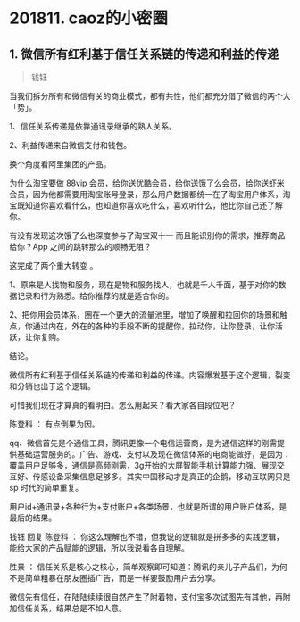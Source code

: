 # 201811. caoz的小密圈

## 1. 微信所有红利基于信任关系链的传递和利益的传递
> 钱钰

当我们拆分所有和微信有关的商业模式，都有共性，他们都充分借了微信的两个大「势」。

1、信任关系传递是依靠通讯录继承的熟人关系。
 
2、利益传递来自微信支付和钱包。

换个角度看阿里集团的产品。

为什么淘宝要做 88vip 会员，给你送优酷会员，给你送饿了么会员，给你送虾米会员，因为他都需要用淘宝账号登录，那么用户数据都统一在了淘宝用户体系，淘宝既知道你喜欢看什么，也知道你喜欢吃什么，喜欢听什么，他比你自己还了解你。

有没有发现这次饿了么也深度参与了淘宝双十一 而且能识别你的需求，推荐商品给你？App 之间的跳转那么的顺畅无阻？

这完成了两个重大转变 。

1、原来是人找物和服务，现在是物和服务找人，也就是千人千面，基于对你的数据记录和行为熟悉。给你推荐的就是适合你的。

2、把你用会员体系，圈在一个更大的流量池里，增加了唤醒和拉回你的场景和触点，你通过内在，外在的各种的手段不断的提醒你，拉动你，让你登录，让你活跃，让你复购。

结论。

微信所有红利基于信任关系链的传递和利益的传递。内容爆发基于这个逻辑，裂变和分销也出于这个逻辑。

可惜我们现在才算真的看明白。怎么用起来？看大家各自段位吧？

陈登科 ：  有点倒果为因。

qq、微信首先是个通信工具，腾讯更像一个电信运营商，是为通信这样的刚需提供基础运营服务的。广告、游戏、支付以及现在微信体系的电商能做好，是因为：覆盖用户足够多，通信是高频刚需，3g开始的大屏智能手机计算能力强、展现交互好、传感设备采集信息足够多。其实中国移动才是真正的企鹅，移动互联网只是 sp 时代的简单重复。
        
用户id+通讯录+各种行为+支付账户+各类场景，也就是所谓的用户账户体系，是最后的结果。 

钱钰 回复 陈登科 ：  你这么理解也不错，但我说的逻辑就是拼多多的实践逻辑，能给大家的产品赋能的逻辑，所以我说看各自理解。 

胜景 ：  信任关系是核心之核心，简单观察即可知道：腾讯的亲儿子产品们，为何不是简单粗暴在朋友圈插广告，而是一样要鼓励用户去分享。

微信先有信任，在陆陆续续很自然产生了附着物，支付宝多次试图先有其他，再附加信任关系，结果总是不如人意。





